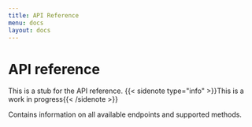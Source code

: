 ```yaml
---
title: API Reference
menu: docs
layout: docs
---
```

# API reference

This is a stub for the API reference. {{< sidenote type="info" >}}This is a work in progress{{< /sidenote >}}

Contains information on all available endpoints and supported methods. 